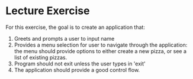 # Lecture Exercise

For this exercise, the goal is to create an application that:

1. Greets and prompts a user to input name
2. Provides a menu selection for user to navigate through the application: the menu should provide options to either create a new pizza, or see a list of existing pizzas. 
3. Program should not exit unless the user types in 'exit' 
4. The application should provide a good control flow.
